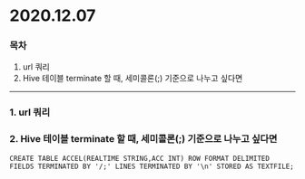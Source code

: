 # 2020.12.07

### 목차

1. url 쿼리
2. Hive 테이블 terminate 할 때, 세미콜론(;) 기준으로 나누고 싶다면

---

### 1. url 쿼리

### 2. Hive 테이블 terminate 할 때, 세미콜론(;) 기준으로 나누고 싶다면

```
CREATE TABLE ACCEL(REALTIME STRING,ACC INT) ROW FORMAT DELIMITED FIELDS TERMINATED BY '/;' LINES TERMINATED BY '\n' STORED AS TEXTFILE;
```

